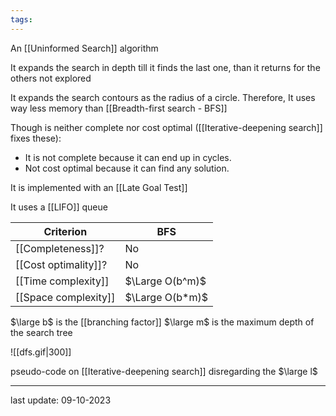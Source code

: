 ```yaml
---
tags:
---
```

An [[Uninformed Search]] algorithm

It expands the search in depth till it finds the last one, than it returns for the others not explored

It expands the search contours as the radius of a circle. Therefore, It uses way less memory than [[Breadth-first search - BFS]]

Though is neither complete nor cost optimal ([[Iterative-deepening search]] fixes these):
- It is not complete because it can end up in cycles.
- Not cost optimal because it can find any solution.

It is implemented with an [[Late Goal Test]]

It uses a [[LIFO]] queue

| Criterion | BFS |
| --------- | --- |
| [[Completeness]]? | No |
| [[Cost optimality]]? | No |
| [[Time complexity]] | $\Large O(b^m)$ |
| [[Space complexity]] | $\Large O(b*m)$ |
$\large b$ is the [[branching factor]]
$\large m$ is the maximum depth of the search tree

![[dfs.gif|300]]

pseudo-code on [[Iterative-deepening search]] disregarding the $\large l$

---
last update: 09-10-2023

